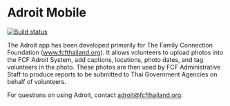 # Adroit Mobile

[![Build status](https://build.appcenter.ms/v0.1/apps/17276267-b0e7-4aeb-a0e2-d4be249b0e54/branches/master/badge)](https://appcenter.ms)

The Adroit app has been developed primarily for The Family Connection Foundation (www.fcfthailand.org). It allows volunteers to upload photos into the FCF Adroit System, add captions, locations, photo dates, and  tag volunteers in the photo. These photos are then used by FCF Administrative Staff to produce reports to be submitted to Thai Government Agencies on behalf of volunteers.


For questions on using Adroit, contact adroit@fcfthailand.org.